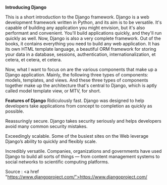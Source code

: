 <strong>Introducing Django</strong>

This is a short introduction to the Django framework. Django is a web development framework written in Python, and its aim is to be versatile. It's capable of building any application you might envision, but it's also performant and convenient. You'll build applications quickly, and they'll run quickly as well. Now, Django is also a very complete framework. Out of the books, it contains everything you need to build any web application. It has its own HTML template language, a beautiful ORM framework for storing your data in a database, sessions, authentication, internationalization, et cetera, et cetera, et cetera.

Now, what I want to focus on are the various components that make up a Django application. Mainly, the following three types of components: models, templates, and views. And these three types of components together make up the architecture that's central to Django, which is aptly called model template view, or MTV, for short.

<strong>Features of Django</strong>
Ridiculously fast.
Django was designed to help developers take applications from concept to completion as quickly as possible.

Reassuringly secure.
Django takes security seriously and helps developers avoid many common security mistakes.

Exceedingly scalable.
Some of the busiest sites on the Web leverage Django’s ability to quickly and flexibly scale.

Incredibly versatile.
Companies, organizations and governments have used Django to build all sorts of things — from content management systems to social networks to scientific computing platforms.

Source : <a href "https://www.djangoproject.com/">https://www.djangoproject.com/</a>

